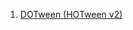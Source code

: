 1. [DOTween (HOTween v2)](https://assetstore.unity.com/packages/tools/animation/dotween-hotween-v2-27676)